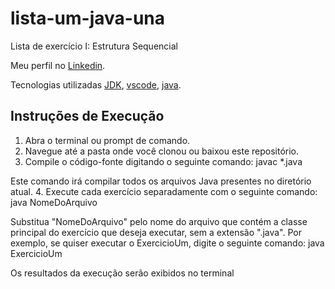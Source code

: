 # lista-um-java-una
Lista de exercício I: Estrutura Sequencial

Meu perfil no [Linkedin](https://www.linkedin.com/in/isadora-rodrigues-904b36164/).

Tecnologias utilizadas [JDK](https://www.oracle.com/br/java/technologies/downloads/#jdk20-windows),
[vscode](https://code.visualstudio.com/),
[java](https://www.java.com/pt-BR/).

## Instruções de Execução

1. Abra o terminal ou prompt de comando.
2. Navegue até a pasta onde você clonou ou baixou este repositório.
3. Compile o código-fonte digitando o seguinte comando:
javac *.java


Este comando irá compilar todos os arquivos Java presentes no diretório atual.
4. Execute cada exercício separadamente com o seguinte comando:
java NomeDoArquivo


Substitua "NomeDoArquivo" pelo nome do arquivo que contém a classe principal do exercício que deseja executar, sem a extensão ".java". Por exemplo, se quiser executar o ExercicioUm, digite o seguinte comando:
java ExercicioUm


Os resultados da execução serão exibidos no terminal 


